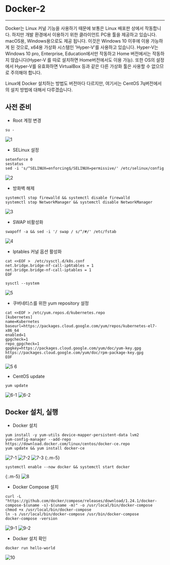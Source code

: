 # Docker-2
---

Docker는 Linux 커널 기능을 사용하기 때문에 보통은 Linux 배포판 상에서 작동합니다. 하지만 개발 환경에서 이용하기 위한 클라이언트 PC용 툴을 제공하고 있습니다. macOS용, Windows용으로도 제공 됩니다. 이것은 Windows 10 이후에 이용 가능하게 된 것으로, x64용 가상화 시스템인 'Hyper-V'를 사용하고 있습니다. Hyper-V는 Windows 10 pro, Enterprise, Education에서만 작동하고 Home 버전에서는 작동하지 않습니다(Hyper-V 를 따로 설치하면 Home버전에서도 이용 가능). 또한 OS의 설정에서 Hyper-V를 유효화하면 VirtualBox 등과 같은 다른 가상화 툴은 사용할 수 없으므로 주의해야 합니다.

Linux에 Docker 설치하는 방법도 버전마다 다르지만, 여기서는 CentOS 7q버전에서의 설치 방법에 대해서 다루겠습니다.


## 사전 준비
- Root 계정 변경
```
su -
```
![1](https://user-images.githubusercontent.com/76420201/104091810-3f5b9900-52c3-11eb-89fc-39671df5ba65.GIF)

- SELinux 설정
```
setenforce 0
sestatus
sed -i 's/^SELINUX=enforcing$/SELINUX=permissive/' /etc/selinux/config
```
![2](https://user-images.githubusercontent.com/76420201/104091826-57cbb380-52c3-11eb-87ec-b5c57bcea286.GIF)


- 방화벽 해제
```
systemctl stop firewalld && systemctl disable firewalld
systemctl stop NetworkManager && systemctl disable NetworkManager
```
![3](https://user-images.githubusercontent.com/76420201/104091835-61edb200-52c3-11eb-8935-6805e31d6695.GIF)

- SWAP 비활성화
```
swapoff -a && sed -i '/ swap / s/^/#/' /etc/fstab
```
![4](https://user-images.githubusercontent.com/76420201/104091841-6914c000-52c3-11eb-8a8d-f70eca34a7a6.GIF)


- Iptables 커널 옵션 활성화
```
cat <<EOF >  /etc/sysctl.d/k8s.conf
net.bridge.bridge-nf-call-ip6tables = 1
net.bridge.bridge-nf-call-iptables = 1
EOF
```
```
sysctl --system
```
![5](https://user-images.githubusercontent.com/76420201/104091846-72059180-52c3-11eb-9776-ae6de36e500b.GIF)


- 쿠버네티스를 위한 yum repository 설정
```
cat <<EOF > /etc/yum.repos.d/kubernetes.repo
[kubernetes]
name=Kubernetes
baseurl=https://packages.cloud.google.com/yum/repos/kubernetes-el7-x86_64
enabled=1
gpgcheck=1
repo_gpgcheck=1
gpgkey=https://packages.cloud.google.com/yum/doc/yum-key.gpg https://packages.cloud.google.com/yum/doc/rpm-package-key.gpg
EOF
```
![5 6](https://user-images.githubusercontent.com/76420201/104091963-4b942600-52c4-11eb-9392-d5e7d4bea817.GIF)


- CentOS update
```
yum update
```
![6-1](https://user-images.githubusercontent.com/76420201/104091907-e6403500-52c3-11eb-9870-9d7218e3795d.GIF)
![6-2](https://user-images.githubusercontent.com/76420201/104091957-459e4500-52c4-11eb-8528-4532e90734be.GIF)


## Docker 설치, 실행

- Docker 설치
```
yum install -y yum-utils device-mapper-persistent-data lvm2 
yum-config-manager --add-repo https://download.docker.com/linux/centos/docker-ce.repo
yum update && yum install docker-ce
```
![7-1](https://user-images.githubusercontent.com/76420201/104092313-84cd9580-52c6-11eb-830f-79d1dd680b09.GIF)
![7-2](https://user-images.githubusercontent.com/76420201/104092316-87c88600-52c6-11eb-9e35-6fdf85b7d09a.GIF)
![7-3](https://user-images.githubusercontent.com/76420201/104092321-8a2ae000-52c6-11eb-87d4-d138f0039474.GIF)
{:.m-5}
```
systemctl enable --now docker && systemctl start docker
```
{:.m-5}
![8](https://user-images.githubusercontent.com/76420201/104092354-cb22f480-52c6-11eb-83b3-0c2641826632.GIF)

- Docker Compose 설치
```
curl -L "https://github.com/docker/compose/releases/download/1.24.1/docker-compose-$(uname -s)-$(uname -m)" -o /usr/local/bin/docker-compose
chmod +x /usr/local/bin/docker-compose
ln -s /usr/local/bin/docker-compose /usr/bin/docker-compose
docker-compose -version 
```
![9-1](https://user-images.githubusercontent.com/76420201/104092363-d37b2f80-52c6-11eb-8370-3edd28fe10ff.GIF)
![9-2](https://user-images.githubusercontent.com/76420201/104092365-d4ac5c80-52c6-11eb-8bfc-7e1af092ded2.GIF)


- Docker 설치 확인
```
docker run hello-world
```
![10](https://user-images.githubusercontent.com/76420201/104092372-df66f180-52c6-11eb-9b3b-87ea199c7f68.GIF)

